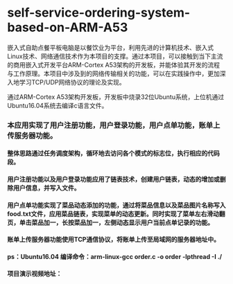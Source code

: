 # self-service-ordering-system-based-on-ARM-A53
嵌入式自助点餐平板电脑是以餐饮业为平台，利用先进的计算机技术、嵌入式Linux技术、网络通信技术作为本项目的支撑。通过本项目，可以接触到当下主流的商用嵌入式开发平台ARM-Cortex A53架构的开发板，并能体验其开发的流程与工作原理。本项目中涉及到的网络传输相关的功能，可以在实践操作中，更加深入地学习TCP/UDP网络协议的理论及实现。

通过ARM-Cortex A53架构开发板，开发板中烧录32位Ubuntu系统，上位机通过Ubuntu16.04系统去编译c语言文件。

### 本应用实现了用户注册功能，用户登录功能，用户点单功能，账单上传服务器功能。

#### 整体思路通过任务调度架构，循环地去访问各个模式的标志位，执行相应的代码段。

#### 用户注册功能以及用户登录功能应用了链表技术，创建用户链表，动态的增加或删除用户信息，并写入文件。

#### 用户点单功能实现了菜品动态添加的功能，通过将菜品信息以及菜品图片名称写入food.txt文件，应用菜品链表，实现菜单的动态更新。同时实现了菜单左右滑动翻页，单击菜品加一，长按菜品加一，左侧动态显示用户当前点单记录的功能。

#### 账单上传服务器功能使用TCP通信协议，将账单上传至局域网的服务器地址中。

#### ps：Ubuntu16.04 编译命令：arm-linux-gcc order.c -o order -lpthread -I ./
#### 项目演示视频地址：

